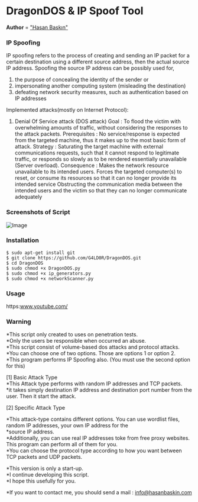 # DragonDOS & IP Spoof Tool

**Author** = ["Hasan Baskın"](https://www.hasanbaskin.com/)

### IP Spoofing 

IP spoofing refers to the process of creating and sending an IP packet for a certain destination using a different source address, then the actual source IP address.
Spoofing the source IP address can be possibly used for,
1. the purpose of concealing the identity of the sender or
2. impersonating another computing system (misleading the destination)
3. defeating network security measures, such as authentication based on IP addresses

Implemented attacks(mostly on Internet Protocol):

1. Denial Of Service attack (DOS attack)
   Goal          : To flood the victim with overwhelming amounts of traffic, without considering the responses to the attack packets.
   Prerequisites : No service/response is expected from the targeted machine, thus it makes up to the most basic form of attack.
   Strategy      : Saturating the target machine with external communications requests, such that it cannot respond to legitimate traffic, or 		   	           responds so slowly as to be rendered essentially unavailable (Server overload).
   Consequence   : Makes the network resource unavailable to its intended users.
                   Forces the targeted computer(s) to reset, or consume its resources so that it can no longer provide its intended service 		 	                Obstructing the communication media between the intended users and the victim so that they can no longer communicate adequately
                   



### Screenshots of Script

![Image](https://i.ibb.co/tsh0wTx/dos.png)


### Installation

`$ sudo apt-get install git`<br />
`$ git clone https://github.com/G4LD0R/DragonDOS.git`<br />
`$ cd DragonDOS`<br />
`$ sudo chmod +x DragonDOS.py` <br />
`$ sudo chmod +x ip_generators.py`<br />
`$ sudo chmod +x networkScanner.py`<br />


### Usage

https:www.youtube.com/


### Warning

*This script only created to uses on penetration tests. <br />
*Only the users be responsible when occurred an abuse.<br />
*This script consist of volume-based dos attacks and protocol attacks.<br />
*You can choose one of two options. Those are options 1 or option 2.<br />
*This program performs IP Spoofing also. (You must use the second option for this)<br />

[1] Basic Attack Type <br />
*This Attack type performs with random IP addresses and TCP packets. <br />
*it takes simply destination IP address and destination port number from the user. Then it start the attack.<br />

[2] Specific Attack Type<br />

*This attack-type contains different options. You can use wordlist files, random IP addresses, your own IP address for the<br /> *source IP address.<br /> 
*Additionally, you can use real IP addresses toke from free proxy websites. This program can perform all of them for you.<br />
*You can choose the protocol type according to how you want between TCP packets and UDP packets.<br />

*This version is only a start-up.<br />
*I continue developing this script.<br />
*I hope this usefully for you.<br />

*If you want to contact me, you should send a mail : info@hasanbaskin.com <br />
